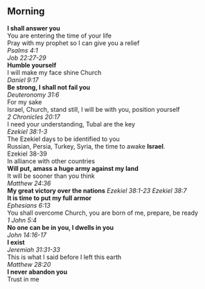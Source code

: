 ## Morning

**I shall answer you**  
You are entering the time of your life  
Pray with my prophet so I can give you a relief  
_Psalms 4:1_  
_Job 22:27-29_  
**Humble yourself**  
I will make my face shine Church  
_Daniel 9:17_  
**Be strong, I shall not fail you**  
_Deuteronomy 31:6_  
For my sake  
Israel, Church, stand still, I will be with you, position yourself  
_2 Chronicles 20:17_  
I need your understanding, Tubal are the key  
_Ezekiel 38:1-3_  
The Ezekiel days to be identified to you  
Russian, Persia, Turkey, Syria, the time to awake **Israel**.  
Ezekiel 38-39  
In alliance with other countries  
**Will put, amass a huge army against my land**  
It will be sooner than you think  
_Matthew 24:36_  
**My great victory over the nations**
_Ezekiel 38:1-23_
_Ezekiel 38:7_  
**It is time to put my full armor**  
_Ephesians 6:13_  
You shall overcome Church, you are born of me, prepare, be ready  
_1 John 5:4_  
**No one can be in you, I dwells in you**  
_John 14:16-17_  
**I exist**  
_Jeremiah 31:31-33_  
This is what I said before I left this earth  
_Matthew 28:20_  
**I never abandon you**  
Trust in me  

